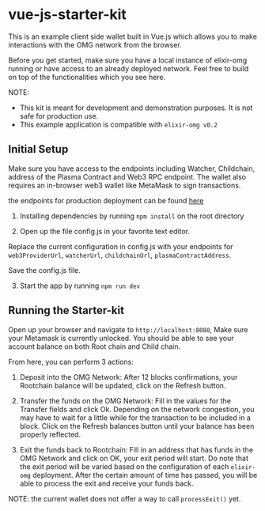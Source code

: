 # vue-js-starter-kit

This is an example client side wallet built in Vue.js which allows you to make interactions with the OMG network from the browser.

Before you get started, make sure you have a local instance of elixir-omg running or have access to an already deployed network. Feel free to build on top of the functionalities which you see here.

NOTE: 
- This kit is meant for development and demonstration purposes. It is not safe for production use.
- This example application is compatible with `elixir-omg v0.2`

## Initial Setup

Make sure you have access to the endpoints including Watcher, Childchain, address of the Plasma Contract and Web3 RPC endpoint. The wallet also requires an in-browser web3 wallet like MetaMask to sign transactions.

the endpoints for production deployment can be found [here](https://github.com/omisego/dev-portal/blob/master/guides/network_endpoints.md)

1. Installing dependencies by running `npm install` on the root directory

2. Open up the file config.js in your favorite text editor.

Replace the current configuration in config.js with your endpoints for `web3ProviderUrl`, `watcherUrl`, `childchainUrl`, `plasmaContractAddress`.

Save the config.js file.

3. Start the app by running `npm run dev`

## Running the Starter-kit

Open up your browser and navigate to `http://localhost:8080`, Make sure your Metamask is currently unlocked. You should be able to see your account balance on both Root chain and Child chain.

From here, you can perform 3 actions:

1. Deposit into the OMG Network: After 12 blocks confirmations, your Rootchain balance will be updated, click on the Refresh button. 

2. Transfer the funds on the OMG Network: Fill in the values for the Transfer fields and click Ok. Depending on the network congestion, you may have to wait for a little while for the transaction to be included in a block. Click on the Refresh balances button until your balance has been properly reflected.

3. Exit the funds back to Rootchain: Fill in an address that has funds in the OMG Network and click on OK, your exit period will start. Do note that the exit period will be varied based on the configuration of each `elixir-omg` deployment. After the certain amount of time has passed, you will be able to process the exit and receive your funds back.

NOTE: the current wallet does not offer a way to call `processExit()` yet.
